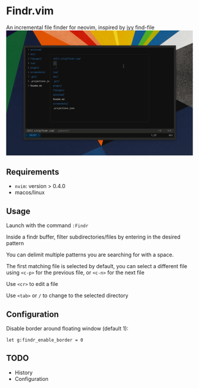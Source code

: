 # Findr.vim
An incremental file finder for neovim, inspired by [ivy](https://github.com/abo-abo/swiper) find-file
![Screenshot](screenshots/findr.gif)

## Requirements
* `nvim`: version > 0.4.0
* macos/linux

## Usage
Launch with the command `:Findr`

Inside a findr buffer, filter subdirectories/files by entering in the desired
pattern

You can delimit multiple patterns you are searching for with a space.

The first matching file is selected by default, you can select a different
file using `<c-p>` for the previous file, or `<c-n>` for the next file

Use `<cr>` to edit a file

Use `<tab>` or `/` to change to the selected directory

## Configuration
Disable border around floating window (default 1):
```vim
let g:findr_enable_border = 0
```

## TODO
* History
* Configuration
